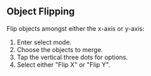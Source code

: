 ## Object Flipping

Flip objects amongst either the x-axis or y-axis:

1. Enter select mode.
2. Choose the objects to merge.
3. Tap the vertical three dots for options.
4. Select either "Flip X" or "Flip Y".